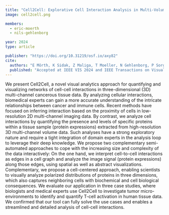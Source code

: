 ```yaml
---
title: "Cell2Cell: Explorative Cell Interaction Analysis in Multi-Volumetric Tissue Data"
image: cell2cell.png

members:
  - eric-moerth
  - nils-gehlenborg

year: 2024
type: article

publisher: "https://doi.org/10.31219/osf.io/axy82"
cite:
  authors: "E Mörth, K Sidak, Z Maliga, T Moeller, N Gehlenborg, P Sorger, H Pfister, J Beyer, R Krüger"
  published: "Accepted at IEEE VIS 2024 and IEEE Transactions on Visualization and Computer Graphics."
---
```


We present Cell2Cell, a novel visual analytics approach for quantifying and visualizing networks of cell-cell interactions in three-dimensional (3D) multi-channel cancerous tissue data. By analyzing cellular interactions, biomedical experts can gain a more accurate understanding of the intricate relationships between cancer and immune cells. Recent methods have focused on inferring interaction based on the proximity of cells in low-resolution 2D multi-channel imaging data. By contrast, we analyze cell interactions by quantifying the presence and levels of specific proteins within a tissue sample (protein expressions) extracted from high-resolution 3D multi-channel volume data. Such analyses have a strong exploratory nature and require a tight integration of domain experts in the analysis loop to leverage their deep knowledge. We propose two complementary semi-automated approaches to cope with the increasing size and complexity of the data interactively: On the one hand, we interpret cell-to-cell interactions as edges in a cell graph and analyze the image signal (protein expressions) along those edges, using spatial as well as abstract visualizations. Complementary, we propose a cell-centered approach, enabling scientists to visually analyze polarized distributions of proteins in three dimensions, which also captures neighboring cells with biochemical and cell biological consequences. We evaluate our application in three case studies, where biologists and medical experts use Cell2Cell to investigate tumor micro-environments to identify and quantify T-cell activation in human tissue data. We confirmed that our tool can fully solve the use cases and enables a streamlined and detailed analysis of cell-cell interactions.

